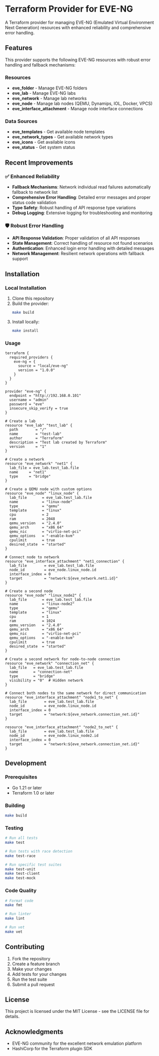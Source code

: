 # Terraform Provider for EVE-NG

A Terraform provider for managing EVE-NG (Emulated Virtual Environment Next Generation) resources with enhanced reliability and comprehensive error handling.

## Features

This provider supports the following EVE-NG resources with robust error handling and fallback mechanisms:

### Resources
- **eve_folder** - Manage EVE-NG folders
- **eve_lab** - Manage EVE-NG labs
- **eve_network** - Manage lab networks
- **eve_node** - Manage lab nodes (QEMU, Dynamips, IOL, Docker, VPCS)
- **eve_interface_attachment** - Manage node interface connections

### Data Sources
- **eve_templates** - Get available node templates
- **eve_network_types** - Get available network types
- **eve_icons** - Get available icons
- **eve_status** - Get system status

## Recent Improvements

### ✅ Enhanced Reliability
- **Fallback Mechanisms**: Network individual read failures automatically fallback to network list
- **Comprehensive Error Handling**: Detailed error messages and proper status code validation
- **Type Safety**: Robust handling of API response type variations
- **Debug Logging**: Extensive logging for troubleshooting and monitoring

### 🛡️ Robust Error Handling
- **API Response Validation**: Proper validation of all API responses
- **State Management**: Correct handling of resource not found scenarios
- **Authentication**: Enhanced login error handling with detailed messages
- **Network Management**: Resilient network operations with fallback support

## Installation

### Local Installation

1. Clone this repository
2. Build the provider:
   ```bash
   make build
   ```
3. Install locally:
   ```bash
   make install
   ```

### Usage

```hcl
terraform {
  required_providers {
    eve-ng = {
      source = "local/eve-ng"
      version = "1.0.0"
    }
  }
}

provider "eve-ng" {
  endpoint = "http://192.168.0.101"
  username = "admin"
  password = "eve"
  insecure_skip_verify = true
}

# Create a lab
resource "eve_lab" "test_lab" {
  path        = "/"
  name        = "test-lab"
  author      = "Terraform"
  description = "Test lab created by Terraform"
  version     = "1"
}

# Create a network
resource "eve_network" "net1" {
  lab_file = eve_lab.test_lab.file
  name     = "net1"
  type     = "bridge"
}

# Create a QEMU node with custom options
resource "eve_node" "linux_node" {
  lab_file       = eve_lab.test_lab.file
  name           = "linux-node"
  type           = "qemu"
  template       = "linux"
  cpu            = 2
  ram            = 2048
  qemu_version   = "2.4.0"
  qemu_arch      = "x86_64"
  qemu_nic       = "virtio-net-pci"
  qemu_options   = "-enable-kvm"
  cpulimit       = true
  desired_state  = "started"
}

# Connect node to network
resource "eve_interface_attachment" "net1_connection" {
  lab_file        = eve_lab.test_lab.file
  node_id         = eve_node.linux_node.id
  interface_index = 0
  target          = "network:${eve_network.net1.id}"
}

# Create a second node
resource "eve_node" "linux_node2" {
  lab_file       = eve_lab.test_lab.file
  name           = "linux-node2"
  type           = "qemu"
  template       = "linux"
  cpu            = 1
  ram            = 1024
  qemu_version   = "2.4.0"
  qemu_arch      = "x86_64"
  qemu_nic       = "virtio-net-pci"
  qemu_options   = "-enable-kvm"
  cpulimit       = true
  desired_state  = "started"
}

# Create a second network for node-to-node connection
resource "eve_network" "connection_net" {
  lab_file   = eve_lab.test_lab.file
  name       = "connection-net"
  type       = "bridge"
  visibility = "0"  # Hidden network
}

# Connect both nodes to the same network for direct communication
resource "eve_interface_attachment" "node1_to_net" {
  lab_file        = eve_lab.test_lab.file
  node_id         = eve_node.linux_node.id
  interface_index = 0
  target          = "network:${eve_network.connection_net.id}"
}

resource "eve_interface_attachment" "node2_to_net" {
  lab_file        = eve_lab.test_lab.file
  node_id         = eve_node.linux_node2.id
  interface_index = 0
  target          = "network:${eve_network.connection_net.id}"
}
```

## Development

### Prerequisites
- Go 1.21 or later
- Terraform 1.0 or later

### Building
```bash
make build
```

### Testing
```bash
# Run all tests
make test

# Run tests with race detection
make test-race

# Run specific test suites
make test-unit
make test-client
make test-mock
```

### Code Quality
```bash
# Format code
make fmt

# Run linter
make lint

# Run vet
make vet
```

## Contributing

1. Fork the repository
2. Create a feature branch
3. Make your changes
4. Add tests for your changes
5. Run the test suite
6. Submit a pull request

## License

This project is licensed under the MIT License - see the LICENSE file for details.

## Acknowledgments

- EVE-NG community for the excellent network emulation platform
- HashiCorp for the Terraform plugin SDK
